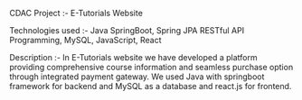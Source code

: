CDAC Project :- E-Tutorials Website

Technologies used :- Java SpringBoot, Spring JPA RESTful API Programming, MySQL, JavaScript, React

Description :- In E-Tutorials website we have developed a platform providing comprehensive course information and seamless purchase option through integrated payment gateway.
               We used Java with springboot framework for backend and MySQL as a database and react.js for frontend.

